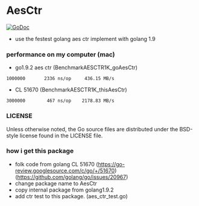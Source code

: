 AesCtr
==========
[![GoDoc](https://godoc.org/github.com/bronze1man/AesCtr?status.png)](http://godoc.org/github.com/bronze1man/AesCtr)

* use the festest golang aes ctr implement with golang 1.9

### performance on my computer (mac)
* go1.9.2 aes ctr (BenchmarkAESCTR1K_goAesCtr)
```
1000000	      2336 ns/op	 436.15 MB/s
```

* CL 51670 (BenchmarkAESCTR1K_thisAesCtr)
```
3000000	       467 ns/op	2178.83 MB/s
```

### LICENSE
Unless otherwise noted, the Go source files are distributed under the BSD-style license found in the LICENSE file.

### how i get this package
* folk code from golang CL 51670 (https://go-review.googlesource.com/c/go/+/51670) (https://github.com/golang/go/issues/20967)
* change package name to AesCtr
* copy internal package from golang1.9.2
* add ctr test to this package. (aes_ctr_test.go)